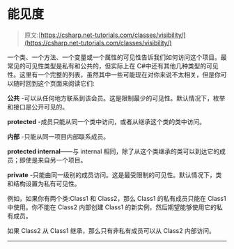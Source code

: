 # 能见度

> 原文:[https://csharp.net-tutorials.com/classes/visibility/](https://csharp.net-tutorials.com/classes/visibility/)

一个类、一个方法、一个变量或一个属性的可见性告诉我们如何访问这个项目。最常见的可见性类型是私有和公共的，但实际上在 C#中还有其他几种类型的可见性。这里有一个完整的列表，虽然其中一些可能现在对你来说不太相关，但是你可以随时回到这个页面来阅读它们:

**公共** -可以从任何地方联系到该会员。这是限制最少的可见性。默认情况下，枚举和接口是公开可见的。

**protected** -成员只能从同一个类中访问，或者从继承这个类的类中访问。

**内部** -只能从同一项目内部联系成员。

**protected internal**——与 internal 相同，除了从这个类继承的类可以到达它的成员；即使是来自另一个项目。

**private** -只能由同一级别的成员访问。这是最受限制的可见性。默认情况下，类和结构设置为私有可见性。

<input type="hidden" name="IL_IN_ARTICLE">

例如，如果你有两个类:Class1 和 Class2，那么 Class1 的私有成员只能在 Class1 中使用。你不能在 Class2 内部创建 Class1 的新实例，然后期望能够使用它的私有成员。

如果 Class2 从 Class1 继承，那么只有非私有成员可以从 Class2 内部访问。

* * *